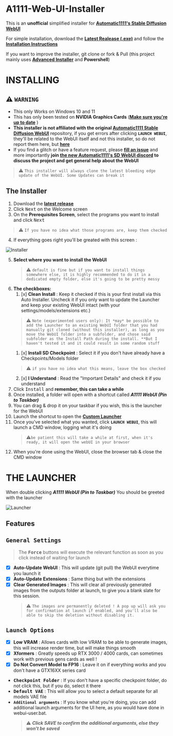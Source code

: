 A1111-Web-UI-Installer
========================

This is an **unofficial** simplified installer for **[Automatic1111's Stable Diffusion WebUI](https://github.com/AUTOMATIC1111/stable-diffusion-webui)**

For simple installation, download the [**Latest Realease (.exe)**](https://github.com/EmpireMediaScience/A1111-Web-UI-Installer/releases) and follow the [**Installation Instructions**](#installing)

If you want to improve the installer, git clone or fork & Pull (this project mainly uses [**Advanced Installer**](https://www.advancedinstaller.com/) and **Powershell**)

# INSTALLING

## ⚠️ **`WARNING`**

- This only Works on Windows 10 and 11
- This has only been tested on **NVIDIA Graphics Cards** ([**Make sure you're up to date**](https://www.nvidia.com/download/index.aspx)
)
- **This installer is not affiliated with the original [Automatic1111 Stable Diffusion WebUI](https://github.com/AUTOMATIC1111/stable-diffusion-webui)** repository, if you get errors after clicking **`LAUNCH WEBUI`**, they'll be related to the WebUI itself and not this installer, so do not report them here, but [**here**](https://github.com/AUTOMATIC1111/stable-diffusion-webui/issues/new/choose)
- If you find a glitch or have a feature request, please [**fill an issue**](https://github.com/EmpireMediaScience/A1111-Web-UI-Installer/issues) and more importantly **join [the new Automatic1111's SD WebUI discord](https://discord.gg/5KRHgNpz) to discuss the project and get general help about the WebUI**
 > ⚠️ `This installer will always clone the latest bleeding edge update of the WebUI. Some Updates can break it`

## **The Installer**
1. Download the [**latest release**](https://github.com/EmpireMediaScience/A1111-Web-UI-Installer/releases)
2. Click <kbd>Next</kbd> on the Welcome screen
3. On the **Prerequisites Screen**, select the programs you want to install and click <kbd>Next</kbd> 
 >⚠️ `If you have no idea what those programs are, keep them checked`
4. If everything goes right you'll be greated with this screen :

 ![Installer](./Media/Installer.png)

5. **Select where you want to install the WebUI**
   >⚠️ `default is fine but if you want to install things somewhere else, it is highly recommended to do it in a dedicated empty folder, else it's going to be pretty messy`
7. **The checkboxes:**
   1.  [x] **Clean Install** : Keep it checked if this is your first install via this Auto Installer. Uncheck it if you only want to update the Launcher and keep your existing WebUI intact (with your settings/models/extensions etc.)
   >⚠️ `Note (experimented users only): It *may* be possible to add the Launcher to an existing WebUI folder that you had manually git cloned (without this installer), as long as you move the WebUI folder into a subfolder, and chose said subfolder as the Install Path during the install. **But I haven't tested it and it could result in some random stuff`
   1.  [x] **Install SD Checkpoint** : Select it if you don't have already have a Checkpoints/Models folder
   >⚠️ `if you have no idea what this means, leave the box checked`
   2.   [x] **I Understand** : Read the "Important Details" and check it if you understand
8. Click <kbd>Install</kbd> and **remember, this can take a while**
9.  Once installed, a folder will open with a shortcut called ***A1111 WebUI (Pin to Taskbar)***
10. You can drag & drop it on your taskbar if you wish, this is the launcher for the WebUI
11. Launch the shortcut to open the **[Custom Launcher](#the-launcher)**
12. Once you've selected what you wanted, click **`LAUNCH WEBUI`**, this will launch a CMD window, logging what it's doing 
      >⚠️`be patient this will take a while at first, when it's ready, it will open the webUI in your browser`
13. When you're done using the WebUI, close the browser tab & close the CMD window
    

# THE LAUNCHER

When double clicking ***A1111 WebUI (Pin to Taskbar)*** You should be greeted with the launcher

![Launcher](./Media/Launcher.png)

## Features

## **`General Settings`**
 > The **<kbd>Force</kbd>** buttons will execute the relevant function as soon as you click instead of waiting for launch
- [x] **Auto-Update WebUI** : This will update (git pull) the WebUI everytime you launch it
- [x] **Auto-Update Extensions** : Same thing but with the extensions
- [x] **Clear Generated Images** : This will clear all previously generated images from the outputs folder at launch, to give you a blank slate for this session. 
   > ⚠️ `The images are permanently deleted ! A pop up will ask you for confirmation at launch if enabled, and you'll also be able to skip the deletion without disabling it.`
## **`Launch Options`**
- [x] **Low VRAM** : Allows cards with low VRAM to be able to generate images, this will increase render time, but will make things smooth
- [x] **Xformers** : Greatly speeds up RTX 3000 / 4000 cards, can sometimes work with previous gens cards as well !
- [x] **Do Not Convert Model to FP16** : Leave it on if everything works and you don't have a GTX16XX series card
- **<kbd>Checkpoint Folder</kbd>** : If you don't have a specific checkpoint folder, do not click this, but if you do, select it there
- **<kbd>Default VAE</kbd>** : This will allow you to select a default separate for all models VAE file
- **`Additional arguments`** : If you know what you're doing, you can add additional launch arguments for the UI here, as you would have done in webui-user.bat. 
  >⚠️ ***Click SAVE to confirm the additional arguments, else they won't be saved***

